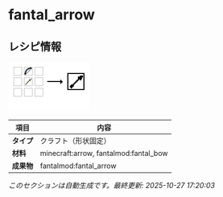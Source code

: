 # fantal_arrow



<!-- 🔄 自動生成: 編集しないでください -->

## レシピ情報

![Recipe](../../recipe_images/items/fantal_arrow.png)

| 項目 | 内容 |
|---|---|
| **タイプ** | クラフト（形状固定） |
| **材料** | minecraft:arrow, fantalmod:fantal_bow |
| **成果物** | fantalmod:fantal_arrow |

_このセクションは自動生成です。最終更新: 2025-10-27 17:20:03_
<!-- /🔄 自動生成 -->
